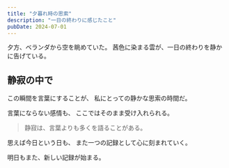 ```yaml
---
title: "夕暮れ時の思索"
description: "一日の終わりに感じたこと"
pubDate: 2024-07-01
---
```


夕方、ベランダから空を眺めていた。
茜色に染まる雲が、一日の終わりを静かに告げている。

## 静寂の中で

この瞬間を言葉にすることが、
私にとっての静かな思索の時間だ。

言葉にならない感情も、
ここではそのまま受け入れられる。

> 静寂は、言葉よりも多くを語ることがある。

思えば今日という日も、
また一つの記録として心に刻まれていく。

明日もまた、新しい記録が始まる。